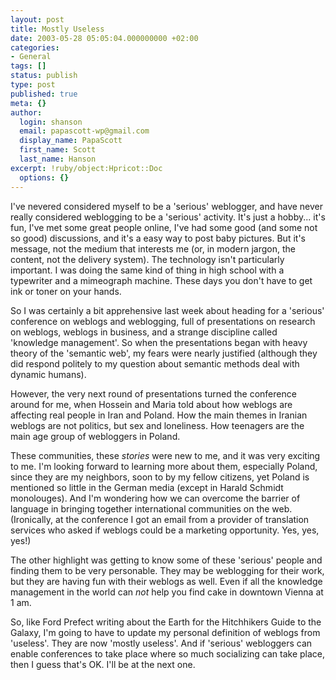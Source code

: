```yaml
---
layout: post
title: Mostly Useless
date: 2003-05-28 05:05:04.000000000 +02:00
categories:
- General
tags: []
status: publish
type: post
published: true
meta: {}
author:
  login: shanson
  email: papascott-wp@gmail.com
  display_name: PapaScott
  first_name: Scott
  last_name: Hanson
excerpt: !ruby/object:Hpricot::Doc
  options: {}
---
```

<p>I've nevered considered myself to be a 'serious' weblogger, and have never really considered weblogging to be a 'serious' activity. It's just a hobby... it's fun, I've met some great people online, I've had some good (and some not so good) discussions, and it's a easy way to post baby pictures. But it's message, not the medium that interests me (or, in modern jargon, the content, not the delivery system). The technology isn't particularly important. I was doing the same kind of thing in high school with a typewriter and a mimeograph machine. These days you don't have to get ink or toner on your hands. </p>
<p>So I was certainly a bit apprehensive last week about heading for a 'serious' conference on weblogs and weblogging, full of presentations on research on weblogs, weblogs in business, and a strange discipline called 'knowledge management'. So when the presentations began with heavy theory of the 'semantic web', my fears were nearly justified (although they did respond politely to my question about semantic methods deal with dynamic humans).</p>
<p>However, the very next round of presentations turned the conference around for me, when Hossein and Maria told about how weblogs are affecting real people in Iran and Poland. How the main themes in Iranian weblogs are not politics, but sex and loneliness. How teenagers are the main age group of webloggers in Poland.</p>
<p>These communities, these <em>stories</em> were new to me, and it was very exciting to me. I'm looking forward to learning more about them, especially Poland, since they are my neighbors, soon to by my fellow citizens, yet Poland is mentioned so little in the German media (except in Harald Schmidt monolouges). And I'm wondering how we can overcome the barrier of language in bringing together international communities on the web. (Ironically, at the conference I got an email from a provider of translation services who asked if weblogs could be a marketing opportunity. Yes, yes, yes!)</p>
<p>The other highlight was getting to know some of these 'serious' people and finding them to be very personable. They may be weblogging for their work, but they are having fun with their weblogs as well. Even if all the knowledge management in the world can <em>not</em> help you find cake in downtown Vienna at 1 am. </p>
<p>So, like Ford Prefect writing about the Earth for the Hitchhikers Guide to the Galaxy, I'm going to have to update my personal definition of weblogs from 'useless'. They are now 'mostly useless'. And if 'serious' webloggers can enable conferences to take place where so much socializing can take place, then I guess that's OK. I'll be at the next one.</p>
